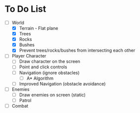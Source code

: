# To Do List

- [ ] World
  - [x] Terrain - Flat plane
  - [x] Trees
  - [x] Rocks
  - [x] Bushes
  - [x] Prevent trees/rocks/bushes from intersecting each other
- [ ] Player Character
  - [ ] Draw character on the screen
  - [ ] Point and click controls
  - [ ] Navigation (ignore obstacles)
    - [ ] A* Algorithm
  - [ ] Improved Navigation (obstacle avoidance)
- [ ] Enemies
  - [ ] Draw enemies on screen (static)
  - [ ] Patrol
- [ ] Combat